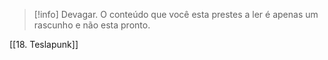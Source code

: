 >[!info] Devagar.
>O conteúdo que você esta prestes a ler é apenas um rascunho e não esta pronto.

[[18. Teslapunk]]